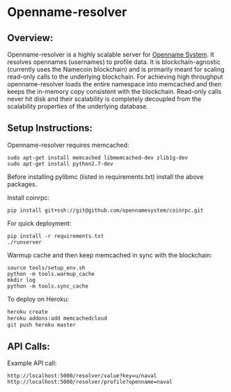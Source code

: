 Openname-resolver
=======

## Overview:

Openname-resolver is a highly scalable server for [Openname System](https://openname.org). It resolves opennames (usernames) to profile data. It is blockchain-agnostic (currently uses the Namecoin blockchain) and is primarily meant for scaling read-only calls to the underlying blockchain. For achieving high throughput openname-resolver loads the entire namespace into memcached and then keeps the in-memory copy consistent with the blockchain. Read-only calls never hit disk and their scalability is completely decoupled from the scalability properties of the underlying database.

## Setup Instructions:

Openname-resolver requires memcached:

```
sudo apt-get install memcached libmemcached-dev zlib1g-dev
sudo apt-get install python2.7-dev
```

Before installing pylibmc (listed in requirements.txt) install the above packages.

Install coinrpc:
```
pip install git+ssh://git@github.com/opennamesystem/coinrpc.git
```

For quick deployment:

```
pip install -r requirements.txt
./runserver
```

Warmup cache and then keep memcached in sync with the blockchain:
```
source tools/setup_env.sh
python -m tools.warmup_cache
mkdir log
python -m tools.sync_cache
```

To deploy on Heroku:

```bash
heroku create
heroku addons:add memcachedcloud
git push heroku master
```

## API Calls:


Example API call:
```
http://localhost:5000/resolver/value?key=u/naval
http://localhost:5000/resolver/profile?openname=naval
```
